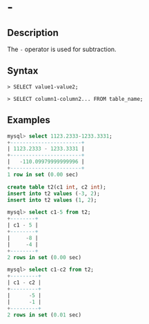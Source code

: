 # **-**

## **Description**

The `-` operator is used for subtraction.

## **Syntax**

```
> SELECT value1-value2;
```

```
> SELECT column1-column2... FROM table_name;
```

## **Examples**

```sql
mysql> select 1123.2333-1233.3331;
+-----------------------+
| 1123.2333 - 1233.3331 |
+-----------------------+
|   -110.09979999999996 |
+-----------------------+
1 row in set (0.00 sec)
```

```sql
create table t2(c1 int, c2 int);
insert into t2 values (-3, 2);
insert into t2 values (1, 2);

mysql> select c1-5 from t2;
+--------+
| c1 - 5 |
+--------+
|     -8 |
|     -4 |
+--------+
2 rows in set (0.00 sec)

mysql> select c1-c2 from t2;
+---------+
| c1 - c2 |
+---------+
|      -5 |
|      -1 |
+---------+
2 rows in set (0.01 sec)
```
